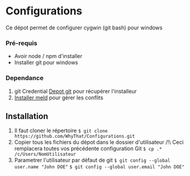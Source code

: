 # Configurations
Ce dépot permet de configurer cygwin (git bash) pour windows
### Pré-requis
* Avoir node / npm d'installer
* Installer git pour windows

### Dependance
1. git Credential
[Depot git](https://github.com/Microsoft/Git-Credential-Manager-for-Windows/eleases) pour récupérer l'installeur
2. [Installer meld](http://meldmerge.org/) pour gérer les conflits

## Installation
1. Il faut cloner le répertoire 
```$ git clone https://github.com/WhyThat/Configurations.git```
2. Copier tous les fichiers du dépot dans le dossier d'utilisateur /!\ Ceci remplacera toutes vos précédente configuration Git 
```$ cp .* /c/Users/NomUtilisateur```
3. Parametrer l'utilisateur par défaut de git
```$ git config --global user.name "John DOE"```
```$ git config --global user.email "John DOE"```

